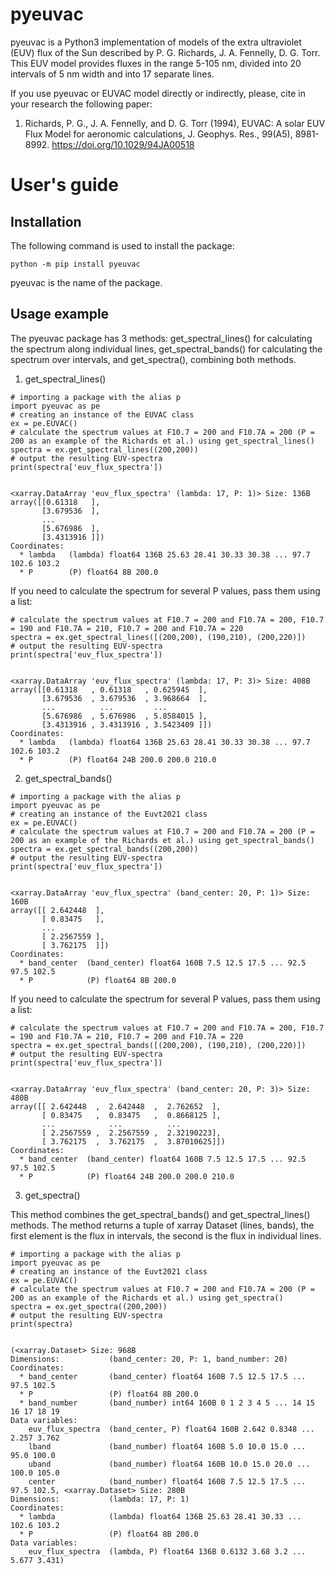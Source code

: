 # pyeuvac
<!--Basic information-->
pyeuvac is a Python3 implementation of models of the extra ultraviolet (EUV) flux of the Sun described by P. G. Richards, 
J. A. Fennelly, D. G. Torr. This EUV model provides fluxes in the range 5-105 nm, divided into 20 intervals 
of 5 nm width and into 17 separate lines.

If you use pyeuvac or EUVAC model directly or indirectly, please, cite in your research the following paper:

1. Richards, P. G., J. A. Fennelly, and D. G. Torr (1994), EUVAC: A solar EUV Flux Model for aeronomic calculations, 
J. Geophys. Res., 99(A5), 8981-8992. https://doi.org/10.1029/94JA00518

# User's guide

<!--Users guide-->

## Installation

The following command is used to install the package:

```
python -m pip install pyeuvac
```

pyeuvac is the name of the package.


## Usage example

The pyeuvac package has 3 methods: get_spectral_lines() for calculating the spectrum along individual lines, 
get_spectral_bands() for calculating the spectrum over intervals, and get_spectra(), combining both methods.

1. get_spectral_lines()
```
# importing a package with the alias p
import pyeuvac as pe
# creating an instance of the EUVAC class
ex = pe.EUVAC()
# calculate the spectrum values at F10.7 = 200 and F10.7A = 200 (P = 200 as an example of the Richards et al.) using get_spectral_lines()
spectra = ex.get_spectral_lines((200,200))
# output the resulting EUV-spectra
print(spectra['euv_flux_spectra'])


<xarray.DataArray 'euv_flux_spectra' (lambda: 17, P: 1)> Size: 136B
array([[0.61318   ],
       [3.679536  ],
       ...
       [5.676986  ],
       [3.4313916 ]])
Coordinates:
  * lambda   (lambda) float64 136B 25.63 28.41 30.33 30.38 ... 97.7 102.6 103.2
  * P        (P) float64 8B 200.0
```

If you need to calculate the spectrum for several P values, pass them using a list:
```
# calculate the spectrum values at F10.7 = 200 and F10.7A = 200, F10.7 = 190 and F10.7A = 210, F10.7 = 200 and F10.7A = 220
spectra = ex.get_spectral_lines([(200,200), (190,210), (200,220)])
# output the resulting EUV-spectra
print(spectra['euv_flux_spectra'])


<xarray.DataArray 'euv_flux_spectra' (lambda: 17, P: 3)> Size: 408B
array([[0.61318   , 0.61318   , 0.625945  ],
       [3.679536  , 3.679536  , 3.968664  ],
       ...          ...         ...
       [5.676986  , 5.676986  , 5.8584015 ],
       [3.4313916 , 3.4313916 , 3.5423409 ]])
Coordinates:
  * lambda   (lambda) float64 136B 25.63 28.41 30.33 30.38 ... 97.7 102.6 103.2
  * P        (P) float64 24B 200.0 200.0 210.0

```

2. get_spectral_bands()
```
# importing a package with the alias p
import pyeuvac as pe
# creating an instance of the Euvt2021 class
ex = pe.EUVAC()
# calculate the spectrum values at F10.7 = 200 and F10.7A = 200 (P = 200 as an example of the Richards et al.) using get_spectral_bands()
spectra = ex.get_spectral_bands((200,200))
# output the resulting EUV-spectra
print(spectra['euv_flux_spectra'])


<xarray.DataArray 'euv_flux_spectra' (band_center: 20, P: 1)> Size: 160B
array([[ 2.642448  ],
       [ 0.83475   ],
       ...
       [ 2.2567559 ],
       [ 3.762175  ]])
Coordinates:
  * band_center  (band_center) float64 160B 7.5 12.5 17.5 ... 92.5 97.5 102.5
  * P            (P) float64 8B 200.0
```

If you need to calculate the spectrum for several P values, pass them using a list:
```
# calculate the spectrum values at F10.7 = 200 and F10.7A = 200, F10.7 = 190 and F10.7A = 210, F10.7 = 200 and F10.7A = 220
spectra = ex.get_spectral_bands([(200,200), (190,210), (200,220)])
# output the resulting EUV-spectra
print(spectra['euv_flux_spectra'])


<xarray.DataArray 'euv_flux_spectra' (band_center: 20, P: 3)> Size: 480B
array([[ 2.642448  ,  2.642448  ,  2.762652  ],
       [ 0.83475   ,  0.83475   ,  0.8668125 ],
       ...            ...          ...
       [ 2.2567559 ,  2.2567559 ,  2.32190223],
       [ 3.762175  ,  3.762175  ,  3.87010625]])
Coordinates:
  * band_center  (band_center) float64 160B 7.5 12.5 17.5 ... 92.5 97.5 102.5
  * P            (P) float64 24B 200.0 200.0 210.0
```

3. get_spectra()

This method combines the get_spectral_bands() and get_spectral_lines() methods. The method returns a tuple of 
xarray Dataset (lines, bands), the first element is the flux in intervals, the second is the flux in individual lines.

```
# importing a package with the alias p
import pyeuvac as pe
# creating an instance of the Euvt2021 class
ex = pe.EUVAC()
# calculate the spectrum values at F10.7 = 200 and F10.7A = 200 (P = 200 as an example of the Richards et al.) using get_spectra()
spectra = ex.get_spectra((200,200))
# output the resulting EUV-spectra
print(spectra)


(<xarray.Dataset> Size: 968B
Dimensions:           (band_center: 20, P: 1, band_number: 20)
Coordinates:
  * band_center       (band_center) float64 160B 7.5 12.5 17.5 ... 97.5 102.5
  * P                 (P) float64 8B 200.0
  * band_number       (band_number) int64 160B 0 1 2 3 4 5 ... 14 15 16 17 18 19
Data variables:
    euv_flux_spectra  (band_center, P) float64 160B 2.642 0.8348 ... 2.257 3.762
    lband             (band_number) float64 160B 5.0 10.0 15.0 ... 95.0 100.0
    uband             (band_number) float64 160B 10.0 15.0 20.0 ... 100.0 105.0
    center            (band_number) float64 160B 7.5 12.5 17.5 ... 97.5 102.5, <xarray.Dataset> Size: 280B
Dimensions:           (lambda: 17, P: 1)
Coordinates:
  * lambda            (lambda) float64 136B 25.63 28.41 30.33 ... 102.6 103.2
  * P                 (P) float64 8B 200.0
Data variables:
    euv_flux_spectra  (lambda, P) float64 136B 0.6132 3.68 3.2 ... 5.677 3.431)
```


